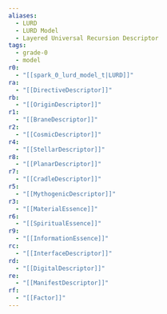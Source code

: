 ```yaml
---
aliases:
  - LURD
  - LURD Model
  - Layered Universal Recursion Descriptor
tags:
  - grade-0
  - model
r0:
  - "[[spark_0_lurd_model_t|LURD]]"
ra:
  - "[[DirectiveDescriptor]]"
rb:
  - "[[OriginDescriptor]]"
r1:
  - "[[BraneDescriptor]]"
r2:
  - "[[CosmicDescriptor]]"
r4:
  - "[[StellarDescriptor]]"
r8:
  - "[[PlanarDescriptor]]"
r7:
  - "[[CradleDescriptor]]"
r5:
  - "[[MythogenicDescriptor]]"
r3:
  - "[[MaterialEssence]]"
r6:
  - "[[SpiritualEssence]]"
r9:
  - "[[InformationEssence]]"
rc:
  - "[[InterfaceDescriptor]]"
rd:
  - "[[DigitalDescriptor]]"
re:
  - "[[ManifestDescriptor]]"
rf:
  - "[[Factor]]"
---
```

